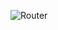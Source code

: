 ![Router](https://user-images.githubusercontent.com/112037009/206875994-7f4747d5-27f8-4cb3-8638-f4db77c101d1.png)
